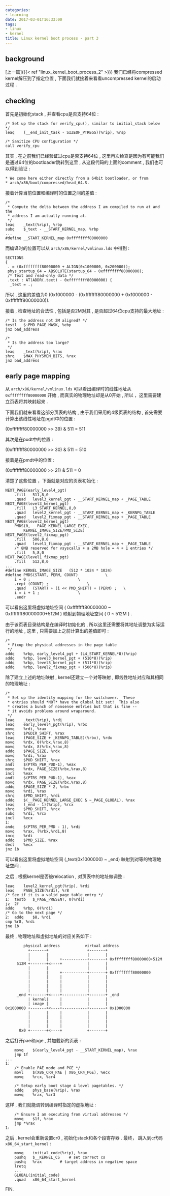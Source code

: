 ```yaml
---
categories:
- learning
date: 2017-03-01T16:33:00
tags:
- linux
- kernel
title: Linux kernel boot process - part 3
---
```


## background

[上一篇]({{< ref "linux_kernel_boot_process_2" >}})
我们已经将compressed kernel解压到了指定位置 , 
下面我们就接着来看看uncompressed kernel的启动过程 . 

## checking

首先是初始化stack , 并查看cpu是否支持64位 : 

```
/* Set up the stack for verify_cpu(), similar to initial_stack below */
leaq	(__end_init_task - SIZEOF_PTREGS)(%rip), %rsp

/* Sanitize CPU configuration */
call verify_cpu
```

其实 , 在之前我们已经验证过cpu是否支持64位 , 
这里再次检查是因为有可能我们是通过64位的bootloader跳转到这里 , 
从这段代码的上面的comment , 我们也可以得到验证 : 

```
* We come here either directly from a 64bit bootloader, or from
* arch/x86/boot/compressed/head_64.S.
```

接着计算当前位置和编译时的位置之间的差值 : 

```
/*
 * Compute the delta between the address I am compiled to run at and the
 * address I am actually running at.
 */
leaq	_text(%rip), %rbp
subq	$_text - __START_KERNEL_map, %rbp
...
#define __START_KERNEL_map 0xffffffff80000000
```

而编译时的位置可以从 `arch/x86/kernel/vmlinux.lds` 中得到 : 

```
SECTIONS
{
 . = (0xffffffff80000000 + ALIGN(0x1000000, 0x200000));
 phys_startup_64 = ABSOLUTE(startup_64 - 0xffffffff80000000);
 /* Text and read-only data */
 .text : AT(ADDR(.text) - 0xffffffff80000000) {
  _text = .;
```

所以 , 这里的差值为0 (0x1000000 - (0xffffffff80000000 + 0x1000000 -
0xffffffff80000000)).

接着 , 检查地址的合法性 , 包括是否2M对其 , 是否超过64位cpu支持的最大地址 : 

```
/* Is the address not 2M aligned? */
testl	$~PMD_PAGE_MASK, %ebp
jnz	bad_address

/*
 * Is the address too large?
 */
leaq	_text(%rip), %rax
shrq	$MAX_PHYSMEM_BITS, %rax
jnz	bad_address
```

## early page mapping

从 `arch/x86/kernel/vmlinux.lds` 可以看出编译时的线性地址从 `0xffffffff80000000`
开始 , 而真实的物理地址却是从0开始 , 
所以 ，这里需要建立页表将其映射起来 . 

下面我们就来看看这部分页表的结构 , 
由于我们采用的4级页表的结构 , 首先需要计算出该线性地址在pgdt中的位置 : 

(0xffffffff80000000 >> 39) & 511 = 511

其次是在pudt中的位置 : 

(0xffffffff80000000 >> 30) & 511 = 510

接着是在pmdt中的位置 : 

(0xffffffff80000000 >> 21) & 511 = 0

清楚了这些位置 ，下面就是对应的页表初始化 : 

```
NEXT_PAGE(early_level4_pgt)
	.fill	511,8,0
	.quad	level3_kernel_pgt - __START_KERNEL_map + _PAGE_TABLE
NEXT_PAGE(level3_kernel_pgt)
	.fill	L3_START_KERNEL,8,0
	.quad	level2_kernel_pgt - __START_KERNEL_map + _KERNPG_TABLE
	.quad	level2_fixmap_pgt - __START_KERNEL_map + _PAGE_TABLE
NEXT_PAGE(level2_kernel_pgt)
	PMDS(0, __PAGE_KERNEL_LARGE_EXEC,
		KERNEL_IMAGE_SIZE/PMD_SIZE)
NEXT_PAGE(level2_fixmap_pgt)
	.fill	506,8,0
	.quad	level1_fixmap_pgt - __START_KERNEL_map + _PAGE_TABLE
	/* 8MB reserved for vsyscalls + a 2MB hole = 4 + 1 entries */
	.fill	5,8,0
NEXT_PAGE(level1_fixmap_pgt)
	.fill	512,8,0
...
#define KERNEL_IMAGE_SIZE	(512 * 1024 * 1024)
#define PMDS(START, PERM, COUNT)			\
	i = 0 ;						\
	.rept (COUNT) ;					\
	.quad	(START) + (i << PMD_SHIFT) + (PERM) ;	\
	i = i + 1 ;					\
	.endr
```

可以看出这里将虚拟地址空间 ( 0xffffffff80000000 ~ 0xffffffff80000000+512M )
映射到物理地址空间 ( 0 ~ 512M ) .

由于该页表目录结构是在编译时初始化的 ,
所以这里还需要将其地址调整为实际运行的地址 , 
这里 , 只需要加上之前计算出的差值即可 : 

```
/*
 * Fixup the physical addresses in the page table
 */
addq	%rbp, early_level4_pgt + (L4_START_KERNEL*8)(%rip)
addq	%rbp, level3_kernel_pgt + (510*8)(%rip)
addq	%rbp, level3_kernel_pgt + (511*8)(%rip)
addq	%rbp, level2_fixmap_pgt + (506*8)(%rip)
```

除了建立上述的地址映射 , kernel还建立一个对等映射 , 
即线性地址对应和其相同的物理地址 :

```
/*
 * Set up the identity mapping for the switchover.  These
 * entries should *NOT* have the global bit set!  This also
 * creates a bunch of nonsense entries but that is fine --
 * it avoids problems around wraparound.
 */
leaq	_text(%rip), %rdi
leaq	early_level4_pgt(%rip), %rbx
movq	%rdi, %rax
shrq	$PGDIR_SHIFT, %rax
leaq	(PAGE_SIZE + _KERNPG_TABLE)(%rbx), %rdx
movq	%rdx, 0(%rbx,%rax,8)
movq	%rdx, 8(%rbx,%rax,8)
addq	$PAGE_SIZE, %rdx
movq	%rdi, %rax
shrq	$PUD_SHIFT, %rax
andl	$(PTRS_PER_PUD-1), %eax
movq	%rdx, PAGE_SIZE(%rbx,%rax,8)
incl	%eax
andl	$(PTRS_PER_PUD-1), %eax
movq	%rdx, PAGE_SIZE(%rbx,%rax,8)
addq	$PAGE_SIZE * 2, %rbx
movq	%rdi, %rax
shrq	$PMD_SHIFT, %rdi
addq	$(__PAGE_KERNEL_LARGE_EXEC & ~_PAGE_GLOBAL), %rax
leaq	(_end - 1)(%rip), %rcx
shrq	$PMD_SHIFT, %rcx
subq	%rdi, %rcx
incl	%ecx
1:
andq	$(PTRS_PER_PMD - 1), %rdi
movq	%rax, (%rbx,%rdi,8)
incq	%rdi
addq	$PMD_SIZE, %rax
decl	%ecx
jnz	1b
```

可以看出这里将虚拟地址空间 (_text(0x1000000) ~ _end) 映射到对等的物理地址空间 . 

之后 , 根据kernel是否被relocation , 对页表中的地址做调整 : 

```
leaq	level2_kernel_pgt(%rip), %rdi
leaq	PAGE_SIZE(%rdi), %r8
/* See if it is a valid page table entry */
1:	testb	$_PAGE_PRESENT, 0(%rdi)
jz	2f
addq	%rbp, 0(%rdi)
/* Go to the next page */
2:	addq	$8, %rdi
cmp	%r8, %rdi
jne	1b
```

最终 , 物理地址和虚拟地址的对应关系如下 : 

```
        physical address           virtual address
          +-------+                 +-------+
          |       |                 |       |
          |       |     +-----------+-------+ 0xffffffff80000000+512M
     512M +-------+<----+           |       |
          |       |                 |       |
          |       |     +-----------+-------+ 0xffffffff80000000
          |       |     |           |       |
          |       |     |           |       |
          |       |     |           |       |
          |       |     |           |       |
     _end +-------+<----+-----------+-------+ _end
          | kernel|     |           |       |
          | image |     |           |       |
0x1000000 +-------+<----+-----------+-------+ 0x1000000
          |       |     |           |       |
          |       |     |           |       |
          |       |     |           |       |
          |       |     |           |       |
      0x0 +-------+<----+           +-------+
```

之后打开pae和pge , 并加载新的页表 : 

```
	movq	$(early_level4_pgt - __START_KERNEL_map), %rax
	jmp 1f
...
1:
	/* Enable PAE mode and PGE */
	movl	$(X86_CR4_PAE | X86_CR4_PGE), %ecx
	movq	%rcx, %cr4

	/* Setup early boot stage 4 level pagetables. */
	addq	phys_base(%rip), %rax
	movq	%rax, %cr3
```

这样 , 我们就能调转到编译时指定的虚拟地址 : 

```
	/* Ensure I am executing from virtual addresses */
	movq	$1f, %rax
	jmp	*%rax
1:
```

之后 , kernel会重新设置cr0 , 初始化stack和各个段寄存器 . 
最终， 跳入到c代码 `x86_64_start_kernel` : 

```
	movq	initial_code(%rip), %rax
	pushq	$__KERNEL_CS	# set correct cs
	pushq	%rax		# target address in negative space
	lretq
	...
	GLOBAL(initial_code)
	.quad	x86_64_start_kernel
```

FIN.
